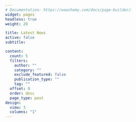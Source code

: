 ```yaml
---
# Documentation: https://wowchemy.com/docs/page-builder/
widget: pages
headless: true
weight: 20

title: Latest News
active: false
subtitle:

content:
  count: 5
  filters:
    author: ""
    category: ""
    exclude_featured: false
    publication_type: ""
    tag: ""
  offset: 0
  order: desc
  page_type: post
design:
  view: 3
  columns: "1"
---
```


